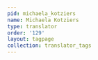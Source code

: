 ```yaml
---
pid: michaela_kotziers
name: Michaela Kotziers
type: translator
order: '129'
layout: tagpage
collection: translator_tags
---
```

